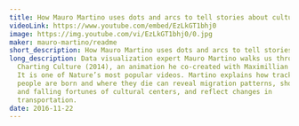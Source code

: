 ```yaml
---
title: How Mauro Martino uses dots and arcs to tell stories about culture
videoLink: https://www.youtube.com/embed/EzLkGT1bhj0
image: https://img.youtube.com/vi/EzLkGT1bhj0/0.jpg
maker: mauro-martino/readme
short_description: How Mauro Martino uses dots and arcs to tell stories about culture
long_description: Data visualization expert Mauro Martino walks us through
  Charting Culture (2014), an animation he co-created with Maximillian Schich.
  It is one of Nature’s most popular videos. Martino explains how tracking where
  people are born and where they die can reveal migration patterns, show rising
  and falling fortunes of cultural centers, and reflect changes in
  transportation.
date: 2016-11-22
---
```

